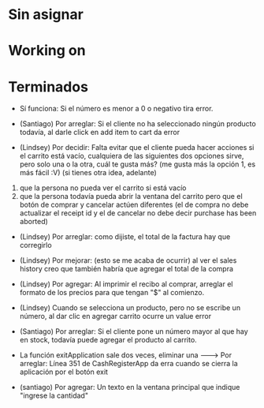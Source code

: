 # Sin asignar



# Working on



# Terminados


* Sí funciona: Si el número es menor a 0 o negativo tira error.

* (Santiago) Por arreglar: Si el cliente no ha seleccionado ningún producto todavía, al darle click en add item to cart da error
* (Lindsey) Por decidir: Falta evitar que el cliente pueda hacer acciones si el carrito está vacío, cualquiera de las siguientes dos opciones sirve, pero solo una o la otra, cuál te gusta más? (me gusta más la opción 1, es más fácil :V) (si tienes otra idea, adelante)
1. que la persona no pueda ver el carrito si está vacío
2. que la persona todavía pueda abrir la ventana del carrito pero que el botón de comprar y cancelar actúen diferentes (el de compra no debe actualizar el receipt id y el de cancelar no debe decir purchase has been aborted)


* (Lindsey) Por arreglar: como dijiste, el total de la factura hay que corregirlo
* (Lindsey) Por mejorar: (esto se me acaba de ocurrir) al ver el sales history creo que también habría que agregar el total de la compra
* (Lindsey) Por agregar: Al imprimir el recibo al comprar, arreglar el formato de los precios para que tengan "$" al comienzo.
* (Lindsey) Cuando se selecciona un producto, pero no se escribe un número, al dar clic en agregar carrito ocurre un value error
* (Santiago) Por arreglar: Si el cliente pone un número mayor al que hay en stock, todavía puede agregar el producto al carrito.




* La función exitApplication sale dos veces, eliminar una ---> Por arreglar: Línea 351 de CashRegisterApp da erra cuando se cierra la aplicación por el botón exit
* (santiago) Por agregar: Un texto en la ventana principal que indique "ingrese la cantidad"
